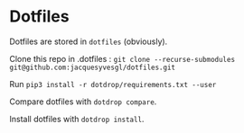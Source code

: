 # Dotfiles

Dotfiles are stored in `dotfiles` (obviously).

Clone this repo in .dotfiles : `git clone --recurse-submodules git@github.com:jacquesyvesgl/dotfiles.git`

Run `pip3 install -r dotdrop/requirements.txt --user`

Compare dotfiles with `dotdrop compare`.

Install dotfiles with `dotdrop install`.
